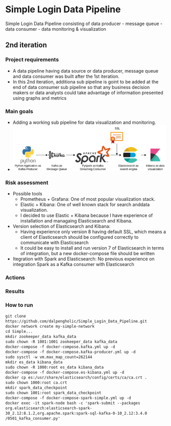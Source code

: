 # Simple Login Data Pipeline
Simple Login Data Pipeline consisting of 
data producer - message queue - data consumer - data monitoring & visualization


## 2nd iteration 
### Project requirements
- A data pipeline having data source or data producer, message queue and data consumer was built after the 1st iteration.
- In this 2nd iteration, additiona sub pipeline is goint to be added at the end of data consumer sub pipeline so that any business decision makers or data analysts could take advantage of information presented using graphs and metrics

### Main goals
- Adding a working sub pipeline for data visualization and monitoring.
- ![diagram](https://github.com/dalpengholic/Simple_Login_Data_Pipeline/blob/master/pics/simple-data-pipeline-drawio-2nd.png)

### Risk assessment
- Possible tools
  - Prometheus + Grafana: One of most popular visualization stack.
  - Elastic + Kibana: One of well known stack for search anddata visualization.
  - I decided to use Elastic + Kibana because I have experience of installation and managaing Elasticsearch and Kibana.
- Version selection of Elasticsearch and Kibana:
  - Having experience only version 8 having default SSL, which means a client of Elasticsearch should be configured correctly to communicate with Elasticsearch
  - It could be easy to install and run version 7 of Elasticsearch in terms of integration, but a new docker-compose file should be written
- Itegration with Spark and Elasticsearch: No previous experience on integration Spark as a Kafka consumer with Elasticsearch

### Actions
### Results
### How to run
```Shell
git clone https://github.com/dalpengholic/Simple_Login_Data_Pipeline.git
docker network create my-simple-network
cd Simple...
mkdir zookeeper_data kafka_data
sudo chown -R 1001:1001 zookeeper_data kafka_data 
docker-compose -f docker-compose.kafka.yml up -d
docker-compose -f docker-compose.kafka-producer.yml up -d
sudo sysctl -w vm.max_map_count=262144
mkdir es_data kibana_data 
sudo chown -R 1000:root es_data kibana_data
docker-compose -f docker-compose.es-kibana.yml up -d
docker cp es:/usr/share/elasticsearch/config/certs/ca/ca.crt .
sudo chown 1000:root ca.crt
mkdir spark_data_checkpoint
sudo chown 1001:root spark_data_checkpoint
docker-compose -f docker-compose-spark-simple.yml up -d
docker exec -it spark-node bash -c 'spark-submit --packages org.elasticsearch:elasticsearch-spark-30_2.12:8.1.2,org.apache.spark:spark-sql-kafka-0-10_2.12:3.4.0 /0501_kafka_consumer.py'
```
